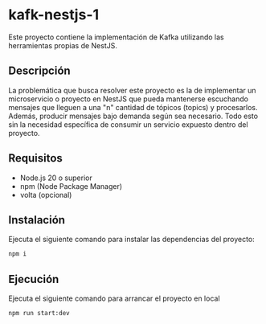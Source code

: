 # kafk-nestjs-1

Este proyecto contiene la implementación de Kafka utilizando las herramientas propias de NestJS.

## Descripción

La problemática que busca resolver este proyecto es la de implementar un microservicio o proyecto en NestJS que pueda mantenerse escuchando mensajes que lleguen a una "n" cantidad de tópicos (topics) y procesarlos. Además, producir mensajes bajo demanda según sea necesario. Todo esto sin la necesidad específica de consumir un servicio expuesto dentro del proyecto.

## Requisitos

- Node.js 20 o superior
- npm (Node Package Manager)
- volta (opcional)

## Instalación

Ejecuta el siguiente comando para instalar las dependencias del proyecto:

```bash
npm i
```

## Ejecución

Ejecuta el siguiente comando para arrancar el proyecto en local

```bash
npm run start:dev
```


